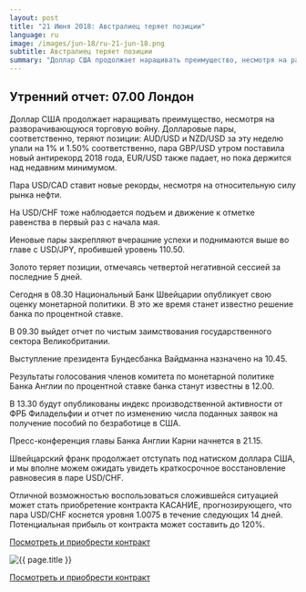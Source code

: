 ```yaml
---
layout: post
title: "21 Июня 2018: Австралиец теряет позиции"
language: ru
image: /images/jun-18/ru-21-jun-18.png
subtitle: Австралиец теряет позиции
summary: "Доллар США продолжает наращивать преимущество, несмотря на разворачивающуюся торговую войну. Долларовые пары, соответственно, теряют позиции: AUD/USD и NZD/USD за эту неделю упали на 1% и 1.50% соответственно, пара GBP/USD утром поставила новый антирекорд 2018 года, EUR/USD также падает, но пока держится над недавним минимумом"
---
```

##  Утренний отчет: 07.00 Лондон

Доллар США продолжает наращивать преимущество, несмотря на разворачивающуюся торговую войну. Долларовые пары, соответственно, теряют позиции: AUD/USD и NZD/USD за эту неделю упали на 1% и 1.50% соответственно, пара GBP/USD утром поставила новый антирекорд 2018 года, EUR/USD также падает, но пока держится над недавним минимумом.

Пара USD/CAD ставит новые рекорды, несмотря на относительную силу рынка нефти.

На USD/CHF тоже наблюдается подъем и движение к отметке равенства в первый раз с начала мая.

Иеновые пары закрепляют вчерашние успехи и поднимаются выше во главе с USD/JPY, пробившей уровень 110.50.

Золото теряет позиции, отмечаясь четвертой негативной сессией за последние 5 дней.
 
 
Сегодня в 08.30 Национальный Банк Швейцарии опубликует свою оценку монетарной политики. В это же время станет известно решение банка по процентной ставке.

В 09.30 выйдет отчет по чистым заимствования государственного сектора Великобритании.

Выступление президента Бундесбанка Вайдманна назначено на 10.45.

Результаты голосования членов комитета по монетарной политике Банка Англии по процентной ставке банка станут известны в 12.00.

В 13.30 будут опубликованы индекс производственной активности от ФРБ Филадельфии и отчет по изменению числа поданных заявок на получение пособий по безработице в США.

Пресс-конференция главы Банка Англии Карни начнется в 21.15.
 
 
Швейцарский франк продолжает отступать под натиском доллара США, и мы вполне можем ожидать увидеть краткосрочное восстановление равновесия в паре USD/CHF.

Отличной возможностью воспользоваться сложившейся ситуацией может стать приобретение контракта КАСАНИЕ, прогнозирующего, что пара USD/CHF коснется уровня 1.0075 в течение следующих 14 дней. Потенциальная прибыль от контракта может составить до 120%.


<a href="http://record.binary.com/_bivVDfg8lHux76XffYA0JmNd7ZgqdRLk/1/market=forex&underlying=frxUSDCHF&formname=touchnotouch&duration_amount=14&duration_units=d&amount=10&amount_type=stake&expiry_type=duration&barrier=1.0075" target="_blank" rel="noopener noreferrer nofollow">Посмотреть и приобрести контракт</a>

<img src="{{ site.url }}/images/jun-18/ru-21-jun-18.png" alt="{{ page.title }}"  title="{{ page.title }}">

<a href="%LINK%%?https://www.binary.com/d/trade.cgi?market=forex&underlying=frxUSDCHF&formname=touchnotouch&duration_amount=14&duration_units=d&amount=10&amount_type=stake&expiry_type=duration&barrier=1.0075" target="_blank" rel="noopener noreferrer nofollow">Посмотреть и приобрести контракт</a>
